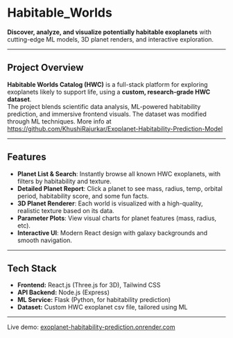 # Habitable_Worlds

**Discover, analyze, and visualize potentially habitable exoplanets** with cutting-edge ML models, 3D planet renders, and interactive exploration.  

---

## Project Overview

**Habitable Worlds Catalog (HWC)** is a full-stack platform for exploring exoplanets likely to support life, using a **custom, research-grade HWC dataset**.  
The project blends scientific data analysis, ML-powered habitability prediction, and immersive frontend visuals.
The dataset was modified through ML techniques. More info at https://github.com/KhushiRajurkar/Exoplanet-Habitability-Prediction-Model

---

## Features

- **Planet List & Search**: Instantly browse all known HWC exoplanets, with filters by habitability and texture.
- **Detailed Planet Report**: Click a planet to see mass, radius, temp, orbital period, habitability score, and some fun facts.
- **3D Planet Renderer**: Each world is visualized with a high-quality, realistic texture based on its data.
- **Parameter Plots**: View visual charts for planet features (mass, radius, etc).
- **Interactive UI**: Modern React design with galaxy backgrounds and smooth navigation.

---

## Tech Stack

- **Frontend:** React.js (Three.js for 3D), Tailwind CSS  
- **API Backend:** Node.js (Express)  
- **ML Service:** Flask (Python, for habitability prediction)  
- **Dataset:** Custom HWC exoplanet csv file, tailored using ML

---


Live demo: [exoplanet-habitability-prediction.onrender.com](https://exoplanet-habitability-prediction.onrender.com/)
